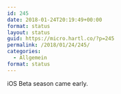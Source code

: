 ```yaml
---
id: 245
date: 2018-01-24T20:19:49+00:00
format: status
layout: status
guid: https://micro.hartl.co/?p=245
permalink: /2018/01/24/245/
categories:
  - Allgemein
format: status
---
```

iOS Beta season came early.